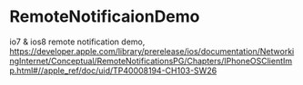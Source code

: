 # RemoteNotificaionDemo
io7 &amp; ios8 remote notification demo, https://developer.apple.com/library/prerelease/ios/documentation/NetworkingInternet/Conceptual/RemoteNotificationsPG/Chapters/IPhoneOSClientImp.html#//apple_ref/doc/uid/TP40008194-CH103-SW26
